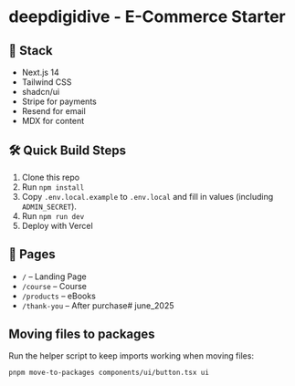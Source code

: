 #   deepdigidive - E-Commerce Starter

## 🧩 Stack
- Next.js 14
- Tailwind CSS
- shadcn/ui
- Stripe for payments
- Resend for email
- MDX for content

## 🛠 Quick Build Steps
1. Clone this repo
2. Run `npm install`
3. Copy `.env.local.example` to `.env.local` and fill in values (including `ADMIN_SECRET`).
4. Run `npm run dev`
5. Deploy with Vercel

## 🧱 Pages
- `/` – Landing Page
- `/course` – Course
- `/products` – eBooks
- `/thank-you` – After purchase# june_2025

## Moving files to packages
Run the helper script to keep imports working when moving files:

```bash
pnpm move-to-packages components/ui/button.tsx ui
```
